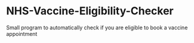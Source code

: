 # NHS-Vaccine-Eligibility-Checker
Small program to automatically check if you are eligible to book a vaccine appointment
